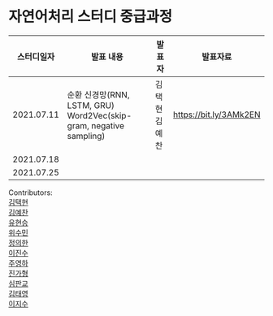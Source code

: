 # 자연어처리 스터디 중급과정

스터디일자|발표 내용|발표자|발표자료|
|------|-------------|----|---|
|2021.07.11|순환 신경망(RNN, LSTM, GRU) </br> Word2Vec(skip-gram, negative sampling)|김택현 </br> 김예찬|https://bit.ly/3AMk2EN|
|2021.07.18|          |     |     |
|2021.07.25|          |     |     |

Contributors: \
[김택현](https://github.com/dobbytk) \
[김예찬](https://github.com/pterons) \
[유현승](https://github.com/hyunicecream) \
[위수민](https://github.com/SUMIN-WEE) \
[정의한](https://github.com/EuiHanJung) \
[이진수](https://github.com/IDF13) \
[주영하](https://github.com/youngha-Ju) \
[진가형](https://github.com/Cheyenne-cloud) \
[심판교](https://github.com/SimPangyo) \
[김태영](https://github.com/itisused) \
[이지수](https://github.com/lizzys16)
